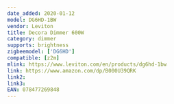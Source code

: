 ```yaml
---
date_added: 2020-01-12
model: DG6HD-1BW
vendor: Leviton 
title: Decora Dimmer 600W
category: dimmer
supports: brightness
zigbeemodel: ['DG6HD']
compatible: [z2m]
mlink: https://www.leviton.com/en/products/dg6hd-1bw
link: https://www.amazon.com/dp/B000U39QRK
link2: 
link3: 
EAN: 078477269848
---
```

